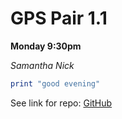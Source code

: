 # GPS Pair 1.1

**Monday 9:30pm**

*Samantha*
*Nick*

```ruby
print "good evening"


```

See link for repo: [GitHub](https://github.com/samanthacooks/phase-0-gps-1)